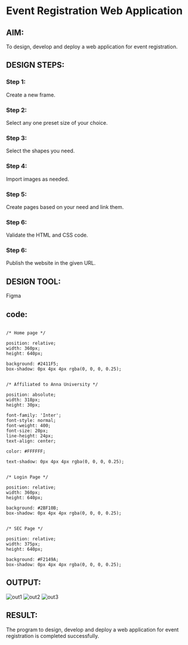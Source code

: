# Event Registration Web Application

## AIM:
To design, develop and deploy a web application for event registration.

## DESIGN STEPS:

### Step 1:
Create a new frame.

### Step 2:
Select any one preset size of your choice.

### Step 3:
Select the shapes you need.

### Step 4:
Import images as needed.

### Step 5:
Create pages based on your need and link them.

### Step 6:

Validate the HTML and CSS code.

### Step 6:

Publish the website in the given URL.

## DESIGN TOOL:
Figma

## code:
```

/* Home page */

position: relative;
width: 360px;
height: 640px;

background: #2411F5;
box-shadow: 0px 4px 4px rgba(0, 0, 0, 0.25);


/* Affiliated to Anna University */

position: absolute;
width: 318px;
height: 30px;

font-family: 'Inter';
font-style: normal;
font-weight: 400;
font-size: 20px;
line-height: 24px;
text-align: center;

color: #FFFFFF;

text-shadow: 0px 4px 4px rgba(0, 0, 0, 0.25);


/* Login Page */

position: relative;
width: 360px;
height: 640px;

background: #2BF10B;
box-shadow: 0px 4px 4px rgba(0, 0, 0, 0.25);


/* SEC Page */

position: relative;
width: 375px;
height: 640px;

background: #F2149A;
box-shadow: 0px 4px 4px rgba(0, 0, 0, 0.25);

```
## OUTPUT:

![out1](https://user-images.githubusercontent.com/119560403/215344190-e7c8a67d-cd62-45f9-a7a6-ac8109abc04c.png)
![out2](https://user-images.githubusercontent.com/119560403/215344197-c5b632b0-2cb2-42b0-abd6-55d4e3ec2bfe.png)
![out3](https://user-images.githubusercontent.com/119560403/215344201-60803749-32b0-4e73-a2a9-0592ba2cf691.png)



## RESULT:
The program to design, develop and deploy a web application for event registration is completed successfully.
